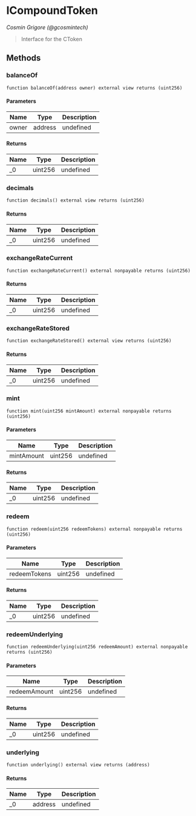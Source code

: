 # ICompoundToken

*Cosmin Grigore (@gcosmintech)*

> Interface for the CToken





## Methods

### balanceOf

```solidity
function balanceOf(address owner) external view returns (uint256)
```





#### Parameters

| Name | Type | Description |
|---|---|---|
| owner | address | undefined

#### Returns

| Name | Type | Description |
|---|---|---|
| _0 | uint256 | undefined

### decimals

```solidity
function decimals() external view returns (uint256)
```






#### Returns

| Name | Type | Description |
|---|---|---|
| _0 | uint256 | undefined

### exchangeRateCurrent

```solidity
function exchangeRateCurrent() external nonpayable returns (uint256)
```






#### Returns

| Name | Type | Description |
|---|---|---|
| _0 | uint256 | undefined

### exchangeRateStored

```solidity
function exchangeRateStored() external view returns (uint256)
```






#### Returns

| Name | Type | Description |
|---|---|---|
| _0 | uint256 | undefined

### mint

```solidity
function mint(uint256 mintAmount) external nonpayable returns (uint256)
```





#### Parameters

| Name | Type | Description |
|---|---|---|
| mintAmount | uint256 | undefined

#### Returns

| Name | Type | Description |
|---|---|---|
| _0 | uint256 | undefined

### redeem

```solidity
function redeem(uint256 redeemTokens) external nonpayable returns (uint256)
```





#### Parameters

| Name | Type | Description |
|---|---|---|
| redeemTokens | uint256 | undefined

#### Returns

| Name | Type | Description |
|---|---|---|
| _0 | uint256 | undefined

### redeemUnderlying

```solidity
function redeemUnderlying(uint256 redeemAmount) external nonpayable returns (uint256)
```





#### Parameters

| Name | Type | Description |
|---|---|---|
| redeemAmount | uint256 | undefined

#### Returns

| Name | Type | Description |
|---|---|---|
| _0 | uint256 | undefined

### underlying

```solidity
function underlying() external view returns (address)
```






#### Returns

| Name | Type | Description |
|---|---|---|
| _0 | address | undefined




